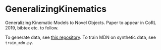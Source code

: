 # GeneralizingKinematics
Generalizing Kinematic Models to Novel Objects.
Paper to appear in CoRL 2019, bibtex etc. to follow.

To generate data, see [this repository](https://github.com/babbatem/SyntheticArticulatedData).
To train MDN on synthetic data, see ```train_mdn.py```.
